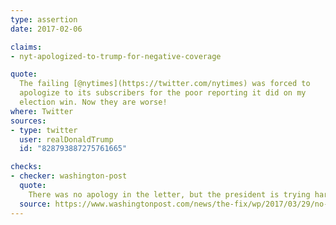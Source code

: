 ```yaml
---
type: assertion
date: 2017-02-06

claims:
- nyt-apologized-to-trump-for-negative-coverage

quote:
  The failing [@nytimes](https://twitter.com/nytimes) was forced to
  apologize to its subscribers for the poor reporting it did on my
  election win. Now they are worse!
where: Twitter
sources:
- type: twitter
  user: realDonaldTrump
  id: "828793887275761665"

checks:
- checker: washington-post
  quote:
    There was no apology in the letter, but the president is trying hard to convince voters that there was.
  source: https://www.washingtonpost.com/news/the-fix/wp/2017/03/29/no-the-new-york-times-did-not-apologize-because-its-trump-coverage-was-so-wrong/
---
```

